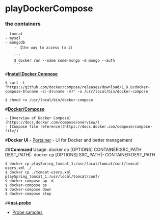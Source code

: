 # playDockerCompose
### the containers
	- tomcat
	- mysql
	- mongodb 
		- 【the way to access to it
		
		```
		$ docker run --name some-mongo -d mongo --auth
		```

#**[Install Docker Compose](https://docs.docker.com/compose/install/)**

	$ curl -L "https://github.com/docker/compose/releases/download/1.9.0/docker-compose-$(uname -s)-$(uname -m)" -o /usr/local/bin/docker-compose

	$ chmod +x /usr/local/bin/docker-compose

#**[Docker/Compose](https://github.com/docker/compose)**

	- [Overview of Docker Compose](https://docs.docker.com/compose/overview/)
	- [Compose file reference](https://docs.docker.com/compose/compose-file/)


#**Docker UI**
	- [Portainer](http://strl099020:9000/#/) - UI for Docker and better management

##**Command**
	Usage:  docker cp [OPTIONS] CONTAINER:SRC_PATH DEST_PATH|-
        	docker cp [OPTIONS] SRC_PATH|- CONTAINER:DEST_PATH
	
	$ docker cp playSpring_tomcat_1:/usr/local/tomcat/conf/tomcat-users.xml ./
	$ docker cp ./tomcat-users.xml playSpring_tomcat_1:/usr/local/tomcat/conf/	
	$ docker-compose up -d
	$ docker-compose ps
	$ docker-compose down
	$ docker-compose stop
	
##**[psi-probe](https://github.com/psi-probe/psi-probe/releases)**
* [Probe samples](http://54.238.176.106:8280/probe/index.htm)
